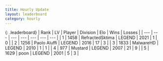 ```yaml
---
title: Hourly Update
layout: leaderboard
category: hourly
---
```


{: .leaderboard}
| Rank | LV | Player | Division | Elo | Wins | Losses |
| --- | --- | --- | --- | --- | --- | --- |
| <span data-change="0">1</span> | 1458 | <span title="ID: 402846">RefractedSktima</span> | LEGEND | <span data-change="0">2021</span> | <span data-change="0">1</span> | <span data-change="0">0</span> |
| <span data-change="0">2</span> | 1256 | <span title="ID: 512212">Paolo Aluffi</span> | LEGEND | <span data-change="0">2016</span> | <span data-change="0">17</span> | <span data-change="0">3</span> |
| <span data-change="0">3</span> | 1833 | <span title="ID: 261794">MalwareHD</span> | LEGEND | <span data-change="0">2010</span> | <span data-change="0">1</span> | <span data-change="0">1</span> |
| <span data-change="1">4</span> | 977 | <span title="ID: 611082">Mustard</span> | LEGEND | <span data-change="18">2007</span> | <span data-change="2">21</span> | <span data-change="1">9</span> |
| <span data-change="-1">5</span> | 1629 | <span title="ID: 540690">poon</span> | LEGEND | <span data-change="0">2001</span> | <span data-change="0">5</span> | <span data-change="0">3</span> |